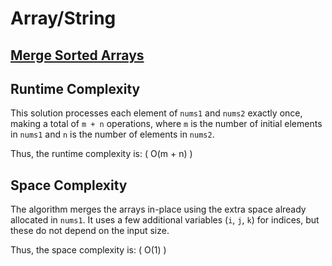 # Array/String

## [Merge Sorted Arrays](https://leetcode.com/problems/merge-sorted-array/description/)

## Runtime Complexity

This solution processes each element of `nums1` and `nums2` exactly once, making a total of `m + n` operations, where `m` is the number of initial elements in `nums1` and `n` is the number of elements in `nums2`.

Thus, the runtime complexity is: \( O(m + n) \)

## Space Complexity

The algorithm merges the arrays in-place using the extra space already allocated in `nums1`. It uses a few additional variables (`i`, `j`, `k`) for indices, but these do not depend on the input size.

Thus, the space complexity is:
\( O(1) \)
